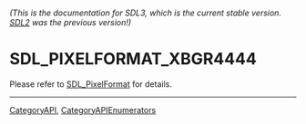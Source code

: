 ###### (This is the documentation for SDL3, which is the current stable version. [SDL2](https://wiki.libsdl.org/SDL2/) was the previous version!)
# SDL_PIXELFORMAT_XBGR4444

Please refer to [SDL_PixelFormat](SDL_PixelFormat) for details.

----
[CategoryAPI](CategoryAPI), [CategoryAPIEnumerators](CategoryAPIEnumerators)

